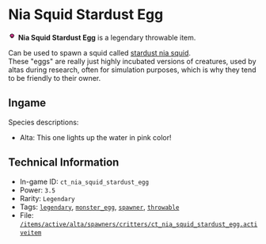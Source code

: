 # Nia Squid Stardust Egg

<img src="https://raw.githubusercontent.com/Ceterai/Enternia/main/items/active/alta/spawners/critters/ct_nia_squid_stardust_egg.png" alt="Nia Squid Stardust Egg icon" loading="lazy" height=16px width="auto" /> **Nia Squid Stardust Egg** is a legendary throwable item.

Can be used to spawn a squid called [stardust nia squid](https://ceterai.github.io/MyEnternia/Wiki/stardustniasquid).  
These "eggs" are really just highly incubated versions of creatures, used by altas during research, often for simulation purposes, which is why they tend to be friendly to their owner.

## Ingame

Species descriptions:

- Alta: This one lights up the water in pink color!

## Technical Information

- In-game ID: `ct_nia_squid_stardust_egg`
- Power: `3.5`
- Rarity: `Legendary`
- Tags: [`legendary`](https://ceterai.github.io/MyEnternia/Wiki/Tags/Legendary), [`monster_egg`](https://ceterai.github.io/MyEnternia/Wiki/Tags/MonsterEgg), [`spawner`](https://ceterai.github.io/MyEnternia/Wiki/Tags/Spawner), [`throwable`](https://ceterai.github.io/MyEnternia/Wiki/Tags/Throwable)
- File: [`/items/active/alta/spawners/critters/ct_nia_squid_stardust_egg.activeitem`](https://github.com/Ceterai/Enternia/blob/main/items/active/alta/spawners/critters/ct_nia_squid_stardust_egg.activeitem)
